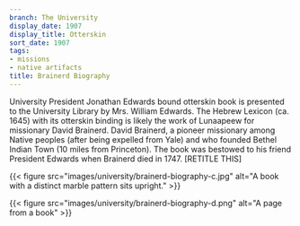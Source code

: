 ```yaml
---
branch: The University
display_date: 1907
display_title: Otterskin
sort_date: 1907
tags:
- missions
- native artifacts
title: Brainerd Biography
---
```


University President Jonathan Edwards bound otterskin book is presented to the University Library by Mrs. William Edwards. The Hebrew Lexicon (ca. 1645) with its otterskin binding is likely the work of Lunaapeew for missionary David Brainerd. David Brainerd, a pioneer missionary among Native peoples (after being expelled from Yale) and who founded Bethel Indian Town (10 miles from Princeton). The book was  bestowed to his friend President Edwards when Brainerd died in 1747. [RETITLE THIS]


{{< figure src="images/university/brainerd-biography-c.jpg" alt="A book with a distinct marble pattern sits upright." >}}

{{< figure src="images/university/brainerd-biography-d.png" alt="A page from a book" >}}
